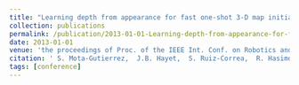 ```yaml
---
title: "Learning depth from appearance for fast one-shot 3-D map initialization in VSLAM systems"
collection: publications
permalink: /publication/2013-01-01-Learning-depth-from-appearance-for-fast-one-shot-3-D-map-initialization-in-VSLAM-systems
date: 2013-01-01
venue: 'the proceedings of Proc. of the IEEE Int. Conf. on Robotics and Automation, ISBN: 978-1-4673-5641-1'
citation: ' S. Mota-Gutierrez,  J.B. Hayet,  S. Ruiz-Correa,  R. Hasimoto-Beltran,  C. Zubieta-Rico, &quot;Learning depth from appearance for fast one-shot 3-D map initialization in VSLAM systems.&quot; the proceedings of Proc. of the IEEE Int. Conf. on Robotics and Automation, ISBN: 978-1-4673-5641-1, 2013.'
tags: [conference]
---
```

